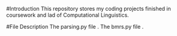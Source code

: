 #Introduction
This repository stores my coding projects finished in coursework and lad of Computational Linguistics.

#File Description
The parsing.py file .
The bmrs.py file .
